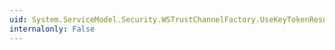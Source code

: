 ```yaml
---
uid: System.ServiceModel.Security.WSTrustChannelFactory.UseKeyTokenResolver
internalonly: False
---
```


